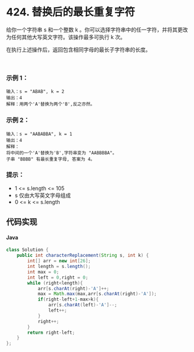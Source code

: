 # 424. 替换后的最长重复字符

给你一个字符串 s 和一个整数 k 。你可以选择字符串中的任一字符，并将其更改为任何其他大写英文字符。该操作最多可执行 k 次。

在执行上述操作后，返回包含相同字母的最长子字符串的长度。

 

### 示例 1：
```
输入：s = "ABAB", k = 2
输出：4
解释：用两个'A'替换为两个'B',反之亦然。
```
### 示例 2：
```
输入：s = "AABABBA", k = 1
输出：4
解释：
将中间的一个'A'替换为'B',字符串变为 "AABBBBA"。
子串 "BBBB" 有最长重复字母, 答案为 4。
```

### 提示：

 - 1 <= s.length <= 105
 - s 仅由大写英文字母组成
 - 0 <= k <= s.length


## 代码实现
#### Java
```Java
class Solution {
    public int characterReplacement(String s, int k) {
        int[] arr = new int[26];
        int length = s.length();
        int max = 0;
        int left = 0,right = 0;
        while (right<length){
            arr[s.charAt(right)-'A']++;
            max = Math.max(max,arr[s.charAt(right)-'A']);
            if(right-left+1-max>k){
                arr[s.charAt(left)-'A']--;
                left++;
            }
            right++;
        }
        return right-left;
    }
};
```